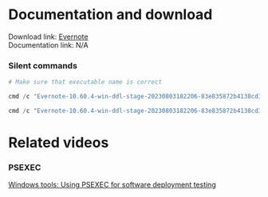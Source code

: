 # Documentation and download
Download link: [Evernote](https://evernote.com/download) <br />
Documentation link: N/A

### Silent commands
```powershell
# Make sure that executable name is correct

cmd /c "Evernote-10.60.4-win-ddl-stage-20230803182206-83e835872b4138cd342f6515bf2b6907b5fec1a6-setup.exe" /S

cmd /c "Evernote-10.60.4-win-ddl-stage-20230803182206-83e835872b4138cd342f6515bf2b6907b5fec1a6-setup.exe" /AllUsers /S
```

# Related videos
###  PSEXEC
[Windows tools: Using PSEXEC for software deployment testing](https://youtu.be/9ywdTna_TLc) <br />